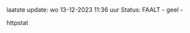 laatste update: 
wo 13-12-2023 11:36   uur 
Status: FAALT - geel - 
<div class="service Y">httpstat</div>